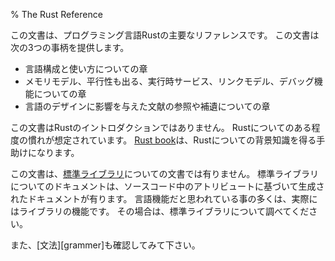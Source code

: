 % The Rust Reference

この文書は、プログラミング言語Rustの主要なリファレンスです。
この文書は次の3つの事柄を提供します。

  - 言語構成と使い方についての章
  - メモリモデル、平行性も出る、実行時サービス、リンクモデル、デバッグ機能についての章
  - 言語のデザインに影響を与えた文献の参照や補遺についての章

この文書はRustのイントロダクションではありません。
Rustについてのある程度の慣れが想定されています。
[Rust book][book]は、Rustについての背景知識を得る手助けになります。

この文書は、[標準ライブラリ][standard]についての文書では有りません。
標準ライブラリについてのドキュメントは、ソースコード中のアトリビュートに基づいて生成されたドキュメントが有ります。
言語機能だと思われている事の多くは、実際にはライブラリの機能です。
その場合は、標準ライブラリについて調べてください。

また、[文法][grammer]も確認してみて下さい。

[book]: book/index.html
[standard]: std/index.html
[grammar]: grammar.html
